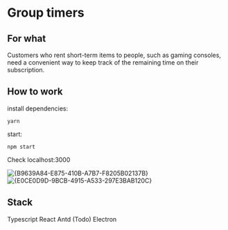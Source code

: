 
# Group timers


## For what

Customers who rent short-term items to people, such as gaming consoles, need a convenient way to keep track of the remaining time on their subscription.

## How to work

install dependencies:
```
yarn
```

start:
```
npm start
```
Check localhost:3000

![{B9639A84-E875-410B-A7B7-F8205B02137B}](https://github.com/user-attachments/assets/64c41298-5405-408b-8b7f-84c5ead819b1)
![{E0CE0D9D-9BCB-4915-A533-297E3BAB120C}](https://github.com/user-attachments/assets/a23ecf38-d374-4b05-a7bc-e3b29c7709ed)


## Stack
Typescript
React
Antd
(Todo) Electron
